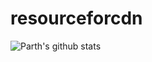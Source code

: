 # resourceforcdn
![Parth's github stats](https://github-readme-stats.vercel.app/api?username=parthmshah1302)
